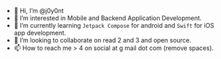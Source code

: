 - 👋 Hi, I’m @j0y0nt
- 👀 I’m interested in Mobile and Backend Application Development.
- 🌱 I’m currently learning `Jetpack Compose` for android and `Swift` for iOS app development.
- 💞️ I’m looking to collaborate on read 2 and 3 and open source.
- 📫 How to reach me > 4 on social at g mail dot com (remove spaces).

<!---
j0y0nt/j0y0nt is a ✨ special ✨ repository because its `README.md` (this file) appears on your GitHub profile.
You can click the Preview link to take a look at your changes.
--->
